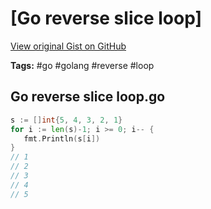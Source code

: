# [Go reverse slice loop] 

[View original Gist on GitHub](https://gist.github.com/Integralist/525f7cf4683e67fc90f1e2b7a917cbfe)

**Tags:** #go #golang #reverse #loop

## Go reverse slice loop.go

```go
s := []int{5, 4, 3, 2, 1}
for i := len(s)-1; i >= 0; i-- {
   fmt.Println(s[i])
}
// 1
// 2
// 3
// 4
// 5
```

